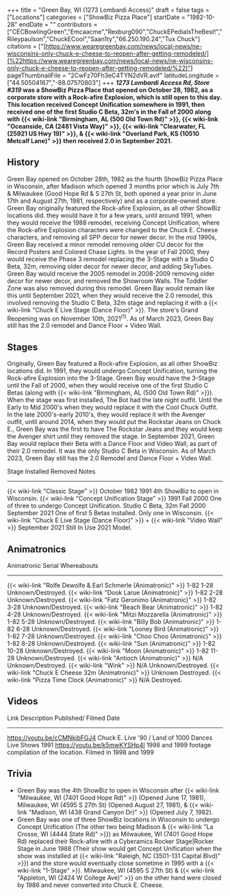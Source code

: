 +++
title = "Green Bay, WI (1273 Lombardi Access)"
draft = false
tags = ["Locations"]
categories = ["ShowBiz Pizza Place"]
startDate = "1982-10-28"
endDate = ""
contributors = ["CECBowlingGreen","Emcaacme","Rexburg090","ChuckEPediaIsTheBest!","Rileypaulson","ChuckECool","Saan1ty","66.250.190.24","Tux Chuck"]
citations = ["[https://www.wearegreenbay.com/news/local-news/ne-wisconsins-only-chuck-e-cheese-to-reopen-after-getting-remodeled/](%22https://www.wearegreenbay.com/news/local-news/ne-wisconsins-only-chuck-e-cheese-to-reopen-after-getting-remodeled/%22)"]
pageThumbnailFile = "2CwFz70Fh3eC4TYN2dVR.avif"
latitudeLongitude = ["44.50504167","-88.07570803"]
+++
***1273 Lombardi Access Rd, Store #319* was a ShowBiz Pizza Place that opened on October 28, 1982, as a corporate store with a Rock-afire Explosion, which is still open to this day.
This location received Concept Unification somewhere in 1991, then received one of the first Studio C Beta, 32m's in the Fall of 2000 along with {{< wiki-link "Birmingham, AL (500 Old Town Rd)" >}}, {{< wiki-link "Oceanside, CA (2481 Vista Way)" >}}, {{< wiki-link "Clearwater, FL (25921 US Hwy 19)" >}}, & {{< wiki-link "Overland Park, KS (10510 Metcalf Lane)" >}} then received 2.0 in September 2021.**

## History

Green Bay opened on October 28th, 1982 as the fourth ShowBiz Pizza Place in Wisconsin, after Madison which opened 3 months prior which is July 7th & Milwaukee (Good Hope Rd & S 27th St, both opened a year prior in June 17th and August 27th, 1981, respectively) and as a corporate-owned store. Green Bay originally featured the Rock-afire Explosion, as all other ShowBiz locations did. they would have it for a few years, until around 1991, when they would receive the 1988 remodel, receiving Concept Unification, where the Rock-afire Explosion characters were changed to the Chuck E. Cheese characters, and removing all SPP decor for newer decor. In the mid 1990s, Green Bay received a minor remodel removing older CU decor for the Record Posters and Colored Chase Lights. In the year of Fall 2000, they would receive the Phase 3 remodel replacing the 3-Stage with a Studio C Beta, 32m, removing older decor for newer decor, and adding SkyTubes. Green Bay would receive the 2005 remodel in 2008-2009 removing older decor for newer decor, and removed the Showroom Walls. The Toddler Zone was also removed during this remodel. Green Bay would remain like this until September 2021, when they would receive the 2.0 remodel, this involved removing the Studio C Beta, 32m stage and replacing it with a {{< wiki-link "Chuck E Live Stage (Dance Floor)" >}}. The store's Grand Reopening was on November 10th, 2021<sup>(1)</sup>. As of March 2023, Green Bay still has the 2.0 remodel and Dance Floor + Video Wall.

## Stages

Originally, Green Bay featured a Rock-afire Explosion, as all other ShowBiz locations did. In 1991, they would undergo Concept Unification, turning the Rock-afire Explosion into the 3-Stage.
Green Bay would have the 3-Stage until the Fall of 2000, when they would receive one of the first Studio C Betas (along with {{< wiki-link "Birmingham, AL (500 Old Town Rd)" >}}).
When the stage was first installed, The Bot had the late night outfit. Until the Early to Mid 2000's when they would replace it with the Cool Chuck Outfit.
In the late 2000's-early 2010's, they would replace it with the Avenger outfit, until around 2014, when they would put the Rockstar Jeans on Chuck E., Green Bay was the first to have The Rockstar Jeans and they would keep the Avenger shirt until they removed the stage.
In September 2021, Green Bay would replace their Beta with a Dance Floor and Video Wall, as part of their 2.0 remodel. It was the only Studio C Beta in Wisconsin.
As of March 2023, Green Bay still has the 2.0 Remodel and Dance Floor + Video Wall.

  Stage                                                                                           Installed        Removed          Notes
  ----------------------------------------------------------------------------------------------- ---------------- ---------------- --------------------------------------------------------
  {{< wiki-link "Classic Stage" >}}                                                           October 1982     1991             4th ShowBiz to open in Wisconsin.
  {{< wiki-link "Concept Unification Stage" >}}                                               1991             Fall 2000        One of three to undergo Concept Unification.
  Studio C Beta, 32m                                                                              Fall 2000        September 2021   One of first 5 Betas installed. Only one in Wisconsin.
  {{< wiki-link "Chuck E Live Stage (Dance Floor)" >}} + {{< wiki-link "Video Wall" >}}   September 2021   Still In Use     2021 Model.

## Animatronics

  Animatronic                                                           Serial       Whereabouts
  --------------------------------------------------------------------- ------------ --------------------
  {{< wiki-link "Rolfe Dewolfe & Earl Schmerle (Animatronic)" >}}   1-82 1-28    Unknown/Destroyed.
  {{< wiki-link "Dook Larue (Animatronic)" >}}                      1-82 2-28    Unknown/Destroyed.
  {{< wiki-link "Fatz Geronimo (Animatronic)" >}}                   1-82 3-28    Unknown/Destroyed.
  {{< wiki-link "Beach Bear (Animatronic)" >}}                      1-82 4-28    Unknown/Destroyed.
  {{< wiki-link "Mitzi Mozzarella (Animatronic)" >}}                1-82 5-28    Unknown/Destroyed.
  {{< wiki-link "Billy Bob (Animatronic)" >}}                       1-82 6-28    Unknown/Destroyed.
  {{< wiki-link "Looney Bird (Animatronic)" >}}                     1-82 7-28    Unknown/Destroyed.
  {{< wiki-link "Choo Choo (Animatronic)" >}}                       1-82 8-28    Unknown/Destroyed.
  {{< wiki-link "Sun (Animatronic)" >}}                             1-82 10-28   Unknown/Destroyed.
  {{< wiki-link "Moon (Animatronic)" >}}                            1-82 11-28   Unknown/Destroyed.
  {{< wiki-link "Antioch (Animatronic)" >}}                         N/A          Unknown/Destroyed.
  {{< wiki-link "Wink" >}}                                          N/A          Unknown/Destroyed.
  {{< wiki-link "Chuck E Cheese 32m (Animatronic)" >}}              Unknown      Destroyed.
  {{< wiki-link "Pizza Time Clock (Animatronic)" >}}                N/A          Destroyed.

## Videos

  Link                           Description                                           Published/ Filmed Date
  ------------------------------ ----------------------------------------------------- -------------------------
  https://youtu.be/cCMNkibFGJ4   Chuck E. Live '90 / Land of 1000 Dances Live Shows   1991
  https://youtu.be/k5mwKYSHp4I   1998 and 1999 footage compilation of the location.    Filmed in 1998 and 1999

## Trivia

- Green Bay was the 4th ShowBiz to open in Wisconsin after {{< wiki-link "Milwaukee, WI (7401 Good Hope Rd)" >}} (Opened June 17, 1981), Milwaukee, WI (4595 S 27th St) (Opened August 27, 1981), & {{< wiki-link "Madison, WI (438 Grand Canyon Dr)" >}} (Opened July 7, 1982).
- Green Bay was one of three ShowBiz locations in Wisconsin to undergo Concept Unification (The other two being Madison & {{< wiki-link "La Crosse, WI (4444 State Rd)" >}}) as Milwaukee, WI (7401 Good Hope Rd) replaced their Rock-afire with a Cyberamics Rocker Stage|Rocker Stage in June 1988 (Their show would get Concept Unification when the show was installed at {{< wiki-link "Raleigh, NC (3501-131 Capital Blvd)" >}}) and the store would eventually close sometime in 1995 with a {{< wiki-link "1-Stage" >}}. Milwaukee, WI (4595 S 27th St) & {{< wiki-link "Appleton, WI (2424 W College Ave)" >}} on the other hand were closed by 1986 and never converted into Chuck E. Cheese.

